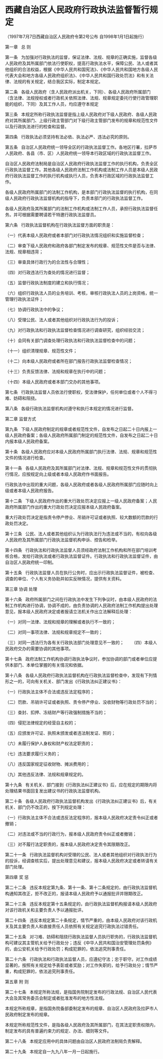 # 西藏自治区人民政府行政执法监督暂行规定

（1997年7月7日西藏自治区人民政府令第2号公布  自1998年1月1日起施行）



第一章  总 则



第一条  为加强对行政执法的监督，保证法律、法规、规章的正确实施，监督各级人民政府及其所属部门依法行使职权，提高行政执法水平，保障公民、法人或者其他组织的合法权益，根据《中华人民共和国宪法》、《中华人民共和国地方各级人民代表大会和地方各级人民政府组织法》、《中华人民共和国行政处罚法》和有关法律、法规的有关规定，结合我区实际，制定本规定。

第二条  各级人民政府（含人民政府派出机关，下同）、各级人民政府所属部门（含法律、法规授权或者行政机关依照法律、法规、规章规定委托行使行政管理职能的组织，下同）及其工作人员，均应遵守本规定

第三条  本规定所称行政执法监督是指上级人民政府对下级人民政府、各级人民政府对其所属部门、上级行政主管部门对下级行政主管部门发布的规章和规范性文件以及行政执法进行的检查和监督。

第四条  行政执法必须坚持有法必依、执法必严、违法必究的原则。

第五条  自治区人民政府统一领导全区的行政执法监督工作。各地区行署，拉萨市人民政府、各县（市、区）人民政府统一领导本行政区域的行政执法监督工作。

自治区人民政府法制局是自治区人民政府行政执法监督工作的执行机构，负责全区行政执法监督工作。其他各级人民政府法制工作机构或法制工作人员是本级人民政府行政执法监督工作的执行机构或执行人员，负责本行政区域的行政执法监督工作。

各级人民政府所属部门的法制工作机构，是本部门行政执法监督的执行机构，在同级人民政府行政执法监督机构的指导下，负责本部门的行政执法监督工作。

各级人民政府及其所属部门的法制工作机构或法制工作人员，承担行政执法监督任务。并可根据需要聘请若干特邀行政执法监督员。

第六条  行政执法监督机构在行政执法监督方面的职责是：

（一）代表本级人民政府或者本部门对行政执法情况组织和实施监督检查；

（二）审查下级人民政府和政府各部门制定发布的规章、规范性文件是否与法律、法规、规章相违背；

（三）审查具体行政行为的合法性与合理性；

（四）对行政违法行为查处的情况进行监督；

（五）监督行政执法制度的建立和执行情况；

（六）组织行政执法人员的业务培训、考核，审核行政执法人员的上岗资格，统一管理行政执法证件；

（七）协调行政执法中的争议；

（八）受理公民、法人或者其他组织对行政执法行为的投诉；

（九）对行政执法和行政执法监督检查情况进行调查研究，组织经验交流；

（十）会同有关部门调查处理行政执法和行政执法监督检查中的问题；

（十一）组织清理规章、规范性文件；

（十二）向本级人民政府或者所在部门报告行政执法监督检查情况；

（十三）负责反馈法律、法规和规章在执行中的问题；

（十四）本级人民政府或者本部门交办的其他事项。

第七条  行政执法监督人员依法行使职权，受法律保护，任何单位或者个人不得刁难、妨碍和阻挠。

第八条  各级行政执法监督机构对遵守和执行本规定的情况进行监督。



第二章 监督方式



第九条  下级人民政府制定的规章或者规范性文件，自发布之日起二十日内报上一级人民政府备案；各级人民政府所属部门制定的规范性文件，自发布之日起二十日内报本级人民政府备案。

第十条  各级人民政府应对本级人民政府所属部门执行法律、法规、规章和规范性文件的情况进行检查。

第十一条  各级人民政府及其所属部门对法律、法规、规章和规范性文件的贯彻执行情况，应按规定向上级或者本级人民政府作书面报告。

行政执法中出现的重大问题，各级人民政府或者各级人民政府所属部门应随时向上级或者本级人民政府报告。

第十二条  下级人民政府作出的重大行政处罚决定应报上一级人民政府备案；人民政府所属部门作出的重大行政处罚决定应报本级人民政府备案。

重大行政处罚决定是指责令停产停业、吊销许可证或者执照、较大数额的罚款的行政处罚决定。

第十三条  公民、法人或者其他组织认为行政执法行为违法或不当的，有权向各级人民政府及其所属部门行政执法监督机构申诉、控告和检举。

第十四条  行政执法和行政执法监督人员须经政府法制工作机构和所在部门培训考核合格，发给行政执法或者行政执法监督证件。行政执法和行政执法监督证件，由自治区人民政府统一印制。

第十五条  行政执法监督人员在执行公务时，应出示行政执法监督证件，被检查、调查的单位、个人有义务协助并如实反映情况，提供有关资料。



第三章 协调 处理



第十六条  政府所属部门之间在行政执法中发生下列争议时，由本级人民政府的法制工作机构进行协调，协调不成的，由负责协调的人民政府法制工作机构提出处理意见，报本级人民政府决定或者报请立法机关作出立法解释后处理：

（一）对同一法律、法规和规章的理解或者执行不一致的；

（二）对同一事项法律、法规和规章规定不一致的；

（三）对同一违法行为各有关行政执法部门处理意见不一致的；    （四）本级人民政府交办的需要协调的其他事项。

第十七条  政府法制工作机构协调行政执法争议时，参加协调的部门或者单位应提供本部门、本单位掌握的有关情况和依据。

第十八条  各级人民政府行政执法监督机构在行政执法监督检查中，发现有下列情形之一的，可向有关机关、部门发出《行政执法纠正建议书》：

（一）行政执法主体不合法或违反法定程序的；

（二）罚款、吊销许可证或者执照、责令停产停业、没收财物等行政处罚不当的；

（三）查封、扣押、冻结财产等行政强制措施不当的；

（四）侵犯法律规定的经营自主权的；

（五）应颁发许可证、执照未颁发或者违法制发证、照的；

（六）未履行保护人身权和财产权法定职责的；

（七）违法要求履行义务的；

（八）违反国家规定征收财物、摊派费用的；

（九）其他违反法律、法规和规章规定的。

第十九条  有关机关、部门接到《行政执法纠正建议书》后，应在规定的期限内将处理结果书面回复发出建议书的行政执法监督机构。

第二十条  各级人民政府行政执法监督机构发出《行政执法纠正建议书》后，有关机关、部门仍不改正的，按下列规定处理：

（一）行政执法主体不合法或违反法定程序的，报本级人民政府决定责令纠正或者撤销；

（二）对违法或不当的行政行为，报本级人民政府责令纠正或者撤销；

（三）对不履行法定职责的，报本级人民政府决定责令其限期改正。

第二十一条  行政执法监督机构对受理的公民、法人或者其他组织对行政执法行为的投诉，经调查核实后，提出处理意见和建议，报本级人民政府决定或者转请有关部门处理。



第四章 奖 惩



第二十二条  违反本规定第九条、第十一条、第十二条规定的，由行政执法监督机构通知其改正，拒不改正的，报请本级人民政府予以通报批评并限期改正。

第二十三条  违反本规定第十五条规定的，由行政执法监督机构报请本级人民政府对该行政机关和主要负责人予以通报批评。

第二十四条  违反本规定第二十条规定，情节严重的，由本级人民政府对该行政机关及其主要负责人和直接责任人员依照有关规定追究行政执法过错责任。

第二十五条  对刁难、妨碍和阻挠行政执法监督人员执行职务的，行政执法监督机构可建议其主管机关给予行政处分；违反《中华人民共和国治安管理处罚条例》的，由公安机关给予行政处罚；构成犯罪的，依法追究刑事责任。

第二十六条  行政执法和行政执法监督人员，应遵纪守法；忠于职守。对工作成绩显著的，按照有关规定给予表彰或者奖励；对工作失职的，给予行政处分；情节严重，构成犯罪的，依法追究刑事责任。



第五章 附 则



第二十七条  本规定所称法规，是指国务院制定发布的行政法规、自治区人民代表大会及其常务委员会制定或者批准发布的地方性法规。

本规定所称规章，是指国务院备部委制定发布的规章、自治区人民政府及拉萨市人民政府制定发布的规章。

本规定所称规范性文件，是指各级人民政府及其所属部门，在其法定职责权限内，制定发布的具有普遍约束力的规定、办法、细则等文件。

第二十八条  本规定应用中的具体问题由自治区人民政府法制局负责解释。

第二十九条  本规定自一九九八年一月一日起施行。